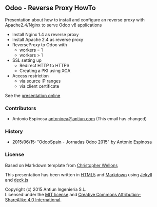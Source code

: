 ## Odoo - Reverse Proxy HowTo

Presentation about how to install and configure an reverse proxy
with Apache2.4/Nginx to serve Odoo v8 applications

* Install Nginx 1.4 as reverse proxy
* Install Apache 2.4 as reverse proxy
* ReverseProxy to Odoo with
    * workers = 1
    * workers > 1
* SSL setting up
    * Redirect HTTP to HTTPS
    * Creating a PKI using XCA
* Access restriction
    * via source IP ranges
    * via client certificate

See the [presentation online](http://antiun.github.io/odoo-reverse-proxy-howto)


### Contributors

* Antonio Espinosa <antonioea@antiun.com> (This email has changed)


### History

* 2015/06/15: "OdooSpain - Jornadas Odoo 2015" by Antonio Espinosa


### License

Based on Markdown template from [Christopher Wellons](https://github.com/skeeto)

This presentation has been written in [HTML5](http://www.w3.org/TR/html5/) and
[Markdown](http://daringfireball.net/projects/markdown/) using
[Jekyll](http://jekyllrb.com/) and
[deck.js](http://imakewebthings.com/deck.js/)

Copyright (c) 2015 Antiun Ingeniería S.L.<br>
Licensed under the [MIT license](http://opensource.org/licenses/MIT) and
[Creative Commons Attribution-ShareAlike 4.0 International](https://creativecommons.org/licenses/by-sa/4.0/).


